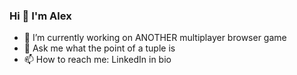 ### Hi 👋 I'm Alex

- 🔭 I’m currently working on ANOTHER multiplayer browser game 
- 💬 Ask me what the point of a tuple is
- 📫 How to reach me: LinkedIn in bio
